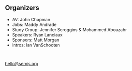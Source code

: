 ## Organizers

- AV: John Chapman
- Jobs: Maddy Andrade
- Study Group: Jennifer Scroggins & Mohammed Abouzahr
- Speakers: Ryan Lanciaux
- Sponsors: Matt Morgan
- Intros: Ian VanSchooten

<br />

hello@semjs.org
